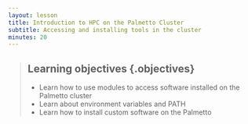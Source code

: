```yaml
---
layout: lesson
title: Introduction to HPC on the Palmetto Cluster
subtitle: Accessing and installing tools in the cluster
minutes: 20
---
```


> ## Learning objectives {.objectives}
> * Learn how to use modules to access software installed
    on the Palmetto cluster
> * Learn about environment variables and PATH
> * Learn how to install custom software on the Palmetto

